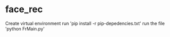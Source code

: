 # face_rec
 Create virtual environment
 run 'pip install -r pip-depedencies.txt'
 run the file 'python FrMain.py'
